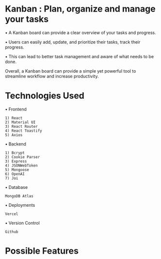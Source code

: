
# Kanban : Plan, organize and manage your tasks

• A Kanban board can provide a clear overview of your tasks and progress.

• Users can easily add, update, and prioritize their tasks, track their progress.

• This can lead to better task management and aware of what needs to be done. 
 
Overall, a Kanban board can provide a simple yet powerful tool to streamline workflow and increase productivity.

# Technologies Used

• Frontend

    1) React
    2) Material UI
    3) React Router
    4) React Toastify
    5) Axios

• Backend

    1) Bcrypt
    2) Cookie Parser
    3) Express
    4) JSONWebToken
    5) Mongoose
    6) OpenAI
    7) Joi

• Database 

    MongoDB Atlas

• Deployments

    Vercel

• Version Control

    Github


# Possible Features

